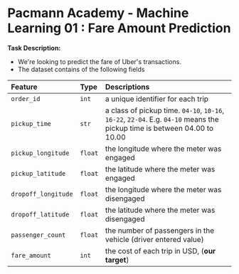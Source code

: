 # Pacmann Academy - Machine Learning 01 : Fare Amount Prediction
**Task Description:**
- We're looking to predict the fare of Uber's transactions.
- The dataset contains of the following fields

<center>

|Feature|Type|Descriptions|
|:--|:--|:--|
|`order_id`| `int` | a unique identifier for each trip|
|`pickup_time` | `str` | a class of pickup time. `04-10`, `10-16`, `16-22`, `22-04`. E.g. `04-10` means the pickup time is between 04.00 to 10.00|
| `pickup_longitude` | `float` | the longitude where the meter was engaged|
| `pickup_latitude` | `float` | the latitude where the meter was engaged|
| `dropoff_longitude` | `float` | the longitude where the meter was disengaged|
| `dropoff_latitude` | `float` | the latitude where the meter was disengaged|
| `passenger_count` | `float` | the number of passengers in the vehicle (driver entered value)|
| `fare_amount` | `int` | the cost of each trip in USD, (**our target**)|
